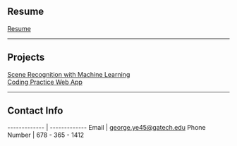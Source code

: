 ## Resume

[Resume](/resume.md)

---

## Projects

[Scene Recognition with Machine Learning](/ml_scene.md)
<br/>
[Coding Practice Web App](https://codingwebapp.herokuapp.com/)

---
## Contact Info
  ------------- | -------------
  Email         | george.ye45@gatech.edu
  Phone Number  | 678 - 365 - 1412

